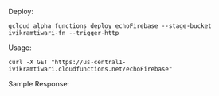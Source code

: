 Deploy:

```
gcloud alpha functions deploy echoFirebase --stage-bucket ivikramtiwari-fn --trigger-http
```

Usage:

```
curl -X GET "https://us-central1-ivikramtiwari.cloudfunctions.net/echoFirebase"
```

Sample Response:

```
```
